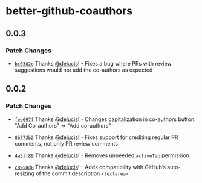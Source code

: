# better-github-coauthors

## 0.0.3

### Patch Changes

- [`bc0382c`](https://github.com/delucis/better-github-coauthors/commit/bc0382cd891ac9d3dac1d25b0d31ba77a8924171) Thanks [@delucis](https://github.com/delucis)! - Fixes a bug where PRs with review suggestions would not add the co-authors as expected

## 0.0.2

### Patch Changes

- [`fee697f`](https://github.com/delucis/better-github-coauthors/commit/fee697f4e1e041434416f1383424b31fbae3f365) Thanks [@delucis](https://github.com/delucis)! - Changes capitalization in co-authors button: "Add Co-authors" => "Add co-authors"

- [`8b773b2`](https://github.com/delucis/better-github-coauthors/commit/8b773b2575d92e20a38485f60a7deaa95e134651) Thanks [@delucis](https://github.com/delucis)! - Fixes support for crediting regular PR comments, not only PR review comments

- [`4a5ff89`](https://github.com/delucis/better-github-coauthors/commit/4a5ff8914f8699622e79a9675a24874832c48c27) Thanks [@delucis](https://github.com/delucis)! - Removes unneeded `activeTab` permission

- [`c8958d8`](https://github.com/delucis/better-github-coauthors/commit/c8958d8be2bff0a57a6fc9c7a5d6764c40a45019) Thanks [@delucis](https://github.com/delucis)! - Adds compatibility with GitHub’s auto-resizing of the commit description `<textarea>`
